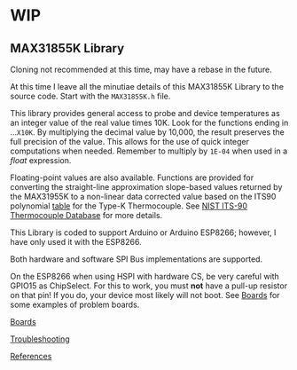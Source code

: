 # WIP
## MAX31855K Library
Cloning not recommended at this time, may have a rebase in the future.

At this time I leave all the minutiae details of this MAX31855K Library to the source code. Start with the `MAX31855K.h` file.

This library provides general access to probe and device temperatures as an integer value of the real value times 10K. Look for the functions ending in ...`X10K`. By multiplying the decimal value by 10,000, the result preserves the full precision of the value. This allows for the use of quick integer computations when needed. Remember to multiply by `1E-04` when used in a _float_ expression.

Floating-point values are also available. Functions are provided for converting the straight-line approximation slope-based values returned by the MAX31955K to a non-linear data corrected value based on the ITS90 polynomial [table](https://srdata.nist.gov/its90/download/allcoeff.tab) for the Type-K Thermocouple. See [NIST ITS-90 Thermocouple Database](https://srdata.nist.gov/its90/main/its90_main_page.html) for more details.

This Library is coded to support Arduino or Arduino ESP8266; however, I have only used it with the ESP8266.

Both hardware and software SPI Bus implementations are supported. 

On the ESP8266 when using HSPI with hardware CS, be very careful with GPIO15 as ChipSelect. For this to work, you must **not** have a pull-up resistor on that pin! If you do, your device most likely will not boot. See [Boards](https://github.com/mhightower83/MAX31855K/wiki/Boards) for some examples of problem boards.

[Boards](https://github.com/mhightower83/MAX31855K/wiki/Boards)

[Troubleshooting](Troubleshooting#troubleshooting)

[References](References)
